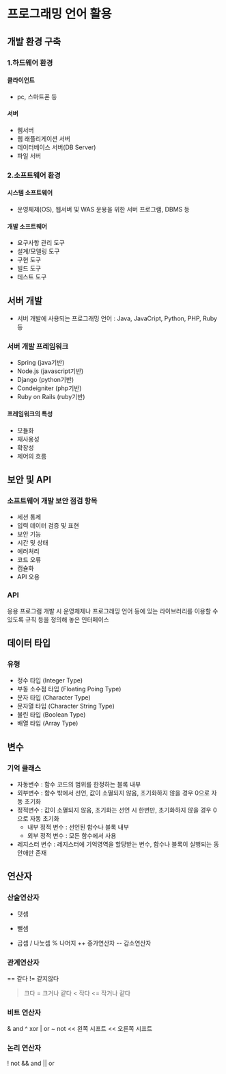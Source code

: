 # 프로그래밍 언어 활용

## 개발 환경 구축

### 1.하드웨어 환경
#### 클라이언트
- pc, 스마트폰 등
#### 서버
- 웹서버
- 웹 래플리게이션 서버
- 데이터베이스 서버(DB Server)
- 파일 서버

### 2.소프트웨어 환경
#### 시스템 소프트웨어
- 운영체제(OS), 웹서버 및 WAS 운용을 위한 서버 프로그램, DBMS 등
#### 개발 소프트웨어
- 요구사항 관리 도구
- 설계/모델링 도구
- 구현 도구
- 빌드 도구
- 테스트 도구


## 서버 개발
- 서버 개발에 사용되는 프로그래밍 언어 : Java, JavaCript, Python, PHP, Ruby등
### 서버 개발 프레임워크
- Spring (java기반)
- Node.js (javascript기반)
- Django (python기반)
- Condeigniter (php기반)
- Ruby on Rails (ruby기반)

#### 프레임워크의 특성
- 모듈화
- 재사용성
- 확장성
- 제어의 흐름


## 보안 및 API
### 소프트웨어 개발 보안 점검 항목
- 세션 통제
- 입력 데이터 검증 및 표현
- 보안 기능
- 시간 및 상태
- 에러처리
- 코드 오류
- 캡슐화
- API 오용
### API 
응용 프로그램 개발 시 운영체제나 프로그래밍 언어 등에 있는 라이브러리를 이용할 수 있도록 규칙 등을 정의해 놓은 인터페이스



## 데이터 타입
### 유형
- 정수 타입 (Integer Type)
- 부동 소수점 타입 (Floating Poing Type)
- 문자 타입 (Character Type)
- 문자열 타입 (Character String Type)
- 불린 타입 (Boolean Type)
- 배열 타입 (Array Type)


## 변수
### 기억 클래스
- 자동변수 : 함수 코드의 범위를 한정하는 블록 내부
- 외부변수 : 함수 밖에서 선언, 값이 소멸되지 않음, 초기화하지 않을 경우 0으로 자동 초기화
- 정적변수 : 값이 소멸되지 않음, 초기화는 선언 시 한번만, 초기화하지 않을 경우 0으로 자동 초기화
  - 내부 정적 변수 : 선언된 함수나 블록 내부
  - 외부 정적 변수 : 모든 함수에서 사용
- 레지스터 변수 : 레지스터에 기억영역을 할당받는 변수, 함수나 블록이 실행되는 동안애만 존재

## 연산자
### 산술연산자
+ 덧셈
- 뺄셈
* 곱셈
/ 나눗셈
% 나머지
++ 증가연산자
-- 감소연산자

### 관계연산자
== 같다
!= 같지않다
> 크다
>= 크거나 같다
< 작다
<= 작거나 같다

### 비트 연산자
& and
^ xor
| or
~ not
<< 왼쪽 시프트
<< 오른쪽 시프트

### 논리 연산자
! not
&& and
|| or
